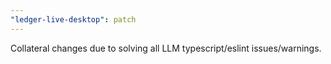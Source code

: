 ```yaml
---
"ledger-live-desktop": patch
---
```


Collateral changes due to solving all LLM typescript/eslint issues/warnings.
